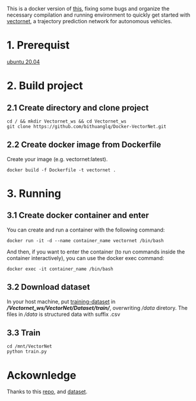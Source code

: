 This is a docker version of [this](https://github.com/Liang-ZX/VectorNet), fixing some bugs and 
organize the necessary compilation and running environment to quickly get started with [vectornet](https://arxiv.org/pdf/2005.04259.pdf), a trajectory prediction network for autonomous vehicles.

# 1. Prerequist
[ubuntu 20.04](https://releases.ubuntu.com/20.04/)

# 2. Build project
## 2.1 Create directory and clone project
```
cd / && mkdir Vectornet_ws && cd Vectornet_ws
git clone https://github.com/bithuanglq/Docker-VectorNet.git
```

## 2.2 Create docker image from Dockerfile
Create your image (e.g. vectornet:latest).
```
docker build -f Dockerfile -t vectornet .
```

# 3. Running
## 3.1 Create docker container and enter
You can create and run a container with the following command:
```
docker run -it -d --name container_name vectornet /bin/bash
```

And then, if you want to enter the container (to run commands inside the container interactively), you can use the docker exec command:
```
docker exec -it container_name /bin/bash
```

## 3.2 Download dataset
In your host machine, put [training-dataset](https://s3.amazonaws.com/argoai-argoverse/forecasting_train_v1.1.tar.gz) in ___/Vectornet_ws/VectorNet/Dataset/train/___, overwriting _/data_ diretory.
The files in _/data_ is structured data with suffix .csv


## 3.3 Train
```
cd /mnt/VectorNet 
python train.py
```



# Ackownledge
Thanks to this [repo](https://github.com/Liang-ZX/VectorNet), and [dataset](https://github.com/argoverse/argoverse-api).
